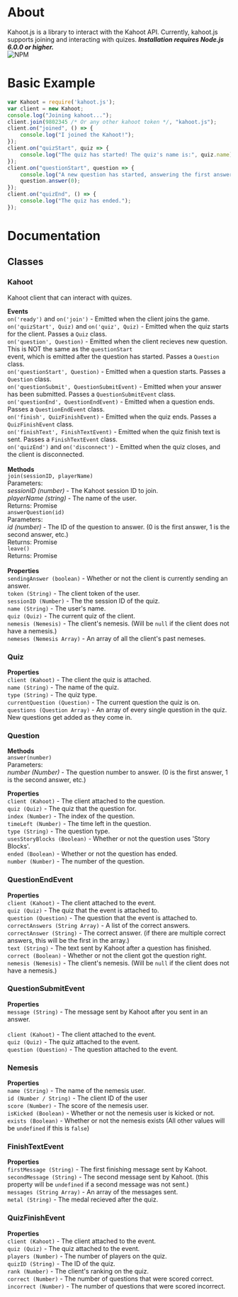 # About
Kahoot.js is a library to interact with the Kahoot API. Currently, kahoot.js supports joining and interacting with quizes.
***Installation requires Node.js 6.0.0 or higher.***<br>
![NPM](https://nodei.co/npm/kahoot.js.png)

# Basic Example
```js
var Kahoot = require('kahoot.js');
var client = new Kahoot;
console.log("Joining kahoot...");
client.join(9802345 /* Or any other kahoot token */, "kahoot.js");
client.on("joined", () => {
    console.log("I joined the Kahoot!");
});
client.on("quizStart", quiz => {
    console.log("The quiz has started! The quiz's name is:", quiz.name);
});
client.on("questionStart", question => {
    console.log("A new question has started, answering the first answer.");
    question.answer(0);
});
client.on("quizEnd", () => {
    console.log("The quiz has ended.");
});
```

# Documentation

## Classes

### Kahoot 
Kahoot client that can interact with quizes.

**Events**<br>
`on('ready')` and `on('join')` - Emitted when the client joins the game.<br>
`on('quizStart', Quiz)` and `on('quiz', Quiz)` - Emitted when the quiz starts for the client. Passes a `Quiz` class.<br>
`on('question', Question)` - Emitted when the client recieves new question. This is NOT the same as the `questionStart`<br> event, which is emitted after the question has started. Passes a `Question` class.<br>
`on('questionStart', Question)` - Emitted when a question starts. Passes a `Question` class.<br>
`on('questionSubmit', QuestionSubmitEvent)` - Emitted when your answer has been submitted. Passes a `QuestionSubmitEvent` class.<br>
`on('questionEnd', QuestionEndEvent)` - Emitted when a question ends. Passes a `QuestionEndEvent` class.<br>
`on('finish', QuizFinishEvent)` - Emitted when the quiz ends. Passes a `QuizFinishEvent` class.<br>
`on('finishText', FinishTextEvent)` - Emitted when the quiz finish text is sent. Passes a `FinishTextEvent` class.<br>
`on('quizEnd')` and `on('disconnect')` - Emitted when the quiz closes, and the client is disconnected.<br>
<br>
**Methods**<br>
`join(sessionID, playerName)`<br>
Parameters:<br>
*sessionID (number)* - The Kahoot session ID to join.<br>
*playerName (string)* - The name of the user.<br>
Returns: Promise<br>
`answerQuestion(id)`<br>
Parameters:<br>
*id (number)* - The ID of the question to answer. (0 is the first answer, 1 is the second answer, etc.)<br>
Returns: Promise<br>
`leave()`<br>
Returns: Promise<br>
<br>
**Properties**<br>
`sendingAnswer (boolean)` - Whether or not the client is currently sending an answer.<br>
`token (String)` - The client token of the user.<br>
`sessionID (Number)` - The the session ID of the quiz.<br>
`name (String)` - The user's name.<br>
`quiz (Quiz)` - The current quiz of the client.<br>
`nemesis (Nemesis)` - The client's nemesis. (Will be `null` if the client does not have a nemesis.)<br>
`nemeses (Nemesis Array)` - An array of all the client's past nemeses.<br>

### Quiz

**Properties**<br>
`client (Kahoot)` - The client the quiz is attached.<br>
`name (String)` - The name of the quiz.<br>
`type (String)` - The quiz type.<br>
`currentQuestion (Question)` - The current question the quiz is on.<br>
`questions (Question Array)` - An array of every single question in the quiz. New questions get added as they come in.<br>

### Question

**Methods**<br>
`answer(number)`<br>
Parameters:<br>
*number (Number)* - The question number to answer. (0 is the first answer, 1 is the second answer, etc.)<br>

**Properties**<br>
`client (Kahoot)` - The client attached to the question.<br>
`quiz (Quiz)` - The quiz that the question for.<br>
`index (Number)` - The index of the question.<br>
`timeLeft (Number)` - The time left in the question.<br>
`type (String)` - The question type.<br>
`usesStoryBlocks (Boolean)` - Whether or not the question uses 'Story Blocks'.<br>
`ended (Boolean)` - Whether or not the question has ended.<br>
`number (Number)` - The number of the question.<br>

### QuestionEndEvent

**Properties**<br>
`client (Kahoot)` - The client attached to the event.<br>
`quiz (Quiz)` - The quiz that the event is attached to.<br>
`question (Question)` - The question that the event is attached to.<br>
`correctAnswers (String Array)` - A list of the correct answers.<br>
`correctAnswer (String)` - The correct answer. (if there are multiple correct answers, this will be the first in the array.)<br>
`text (String)` - The text sent by Kahoot after a question has finished.<br>
`correct (Boolean)` - Whether or not the client got the question right.<br>
`nemesis (Nemesis)` - The client's nemesis. (Will be `null` if the client does not have a nemesis.)<br>

### QuestionSubmitEvent

**Properties**<br>
`message (String)` - The message sent by Kahoot after you sent in an answer.<br><br>
`client (Kahoot)` - The client attached to the event.<br>
`quiz (Quiz)` - The quiz attached to the event.<br>
`question (Question)` - The question attached to the event.<br>

### Nemesis

**Properties**<br>
`name (String)` - The name of the nemesis user.<br>
`id (Number / String)` - The client ID of the user<br>
`score (Number)` - The score of the nemesis user.<br>
`isKicked (Boolean)` - Whether or not the nemesis user is kicked or not.<br>
`exists (Boolean)` - Whether or not the nemesis exists (All other values will be `undefined` if this is `false`)<br>

### FinishTextEvent

**Properties**<br>
`firstMessage (String)` - The first finishing message sent by Kahoot.<br>
`secondMessage (String)` - The second message sent by Kahoot. (this property will be `undefined` if a second message was not sent.)<br>
`messages (String Array)` - An array of the messages sent.<br>
`metal (String)` - The medal recieved after the quiz.<br>

### QuizFinishEvent

**Properties**<br>
`client (Kahoot)` - The client attached to the event.<br>
`quiz (Quiz)` - The quiz attached to the event.<br>
`players (Number)` - The number of players on the quiz.<br>
`quizID (String)` - The ID of the quiz.<br>
`rank (Number)` - The client's ranking on the quiz.<br>
`correct (Number)` - The number of questions that were scored correct.<br>
`incorrect (Number)` - The number of questions that were scored incorrect.<br>

